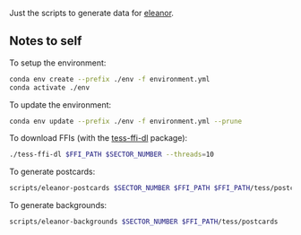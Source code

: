 Just the scripts to generate data for [eleanor](https://github.com/afeinstein20/eleanor).

## Notes to self

To setup the environment:

```bash
conda env create --prefix ./env -f environment.yml
conda activate ./env
```

To update the environment:

```bash
conda env update --prefix ./env -f environment.yml --prune
```

To download FFIs (with the [tess-ffi-dl](https://github.com/dfm/tess-ffi-dl) package):

```bash
./tess-ffi-dl $FFI_PATH $SECTOR_NUMBER --threads=10
```

To generate postcards:

```bash
scripts/eleanor-postcards $SECTOR_NUMBER $FFI_PATH $FFI_PATH/tess/postcards
```

To generate backgrounds:

```bash
scripts/eleanor-backgrounds $SECTOR_NUMBER $FFI_PATH/tess/postcards
```
